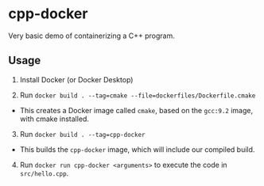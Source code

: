 # cpp-docker

Very basic demo of containerizing a C++ program.

## Usage

1. Install Docker (or Docker Desktop)

2. Run `docker build . --tag=cmake --file=dockerfiles/Dockerfile.cmake`

* This creates a Docker image called `cmake`, based on the `gcc:9.2` image, with cmake installed.

3. Run `docker build . --tag=cpp-docker`

* This builds the `cpp-docker` image, which will include our compiled build.

4. Run `docker run cpp-docker <arguments>` to execute the code in `src/hello.cpp`.